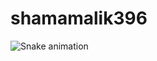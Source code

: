 # shamamalik396

![Snake animation](https://github.com/shamamalik396/shamamalik396/blob/output/github-contribution-grid-snake.svg)
